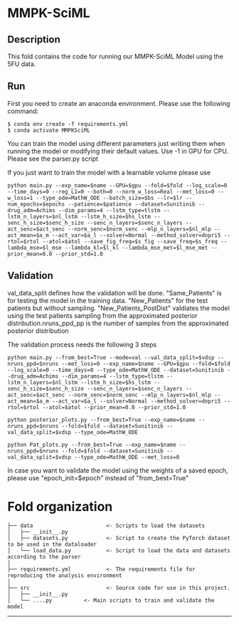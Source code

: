 # MMPK-SciML

## Description

This fold contains the code for running our MMPK-SciML Model using the 5FU data.

## Run

First you need to create an anaconda environment. Please use the following command:
```
$ conda env create -f requirements.yml
$ conda activate MMPKSciML
```

You can train the model using different parameters just writing them when running the model or modifying their default values. Use -1 in GPU for CPU. Please see the parser.py script

If you just want to train the model with a learnable volume please use
```
python main.py --exp_name=$name --GPU=$gpu --fold=$fold --log_scale=0 --time_days=0 --reg_L1=0 --both=0 --norm_w_loss=Real --met_loss=0 --w_loss=1 --type_ode=MathW_ODE --batch_size=$bs --lr=$lr --num_epochs=$epochs --patience=$patience --dataset=Sunitinib --drug_adm=Achims --dim_params=4 --lstm_type=tlstm --lstm_n_layers=$nl_lstm --lstm_h_size=$hs_lstm --senc_h_size=$senc_h_size --senc_n_layers=$senc_n_layers --act_senc=$act_senc --norm_senc=$norm_senc --mlp_n_layers=$nl_mlp --act_mean=$a_m --act_var=$a_l --solver=Normal --method_solver=dopri5 --rtol=$rtol --atol=$atol --save_fig_freq=$s_fig --save_freq=$s_freq --lambda_mse=$l_mse --lambda_kl=$l_kl --lambda_mse_met=$l_mse_met --prior_mean=0.0 --prior_std=1.0
```

## Validation

val_data_split defines how the validation will be done. "Same_Patients" is for testing the model in the training data. "New_Patients" for the test patients but without sampling. "New_Patients_PostDist" valdiates the model using the test patients sampling from the approximated posterior distribution.nruns_ppd_pp is the number of samples from the approximated posterior distribution

The validation process needs the following 3 steps
```
python main.py --from_best=True --mode=val --val_data_split=$vdsp --nruns_ppd=$nruns --met_loss=0 --exp_name=$name --GPU=$gpu --fold=$fold --log_scale=0 --time_days=0 --type_ode=MathW_ODE --dataset=Sunitinib --drug_adm=Achims --dim_params=4 --lstm_type=tlstm --lstm_n_layers=$nl_lstm --lstm_h_size=$hs_lstm --senc_h_size=$senc_h_size --senc_n_layers=$senc_n_layers --act_senc=$act_senc --norm_senc=$norm_senc --mlp_n_layers=$nl_mlp --act_mean=$a_m --act_var=$a_l --solver=Normal --method_solver=dopri5 --rtol=$rtol --atol=$atol --prior_mean=0.0 --prior_std=1.0

python posterior_plots.py --from_best=True --exp_name=$name --nruns_ppd=$nruns --fold=$fold --dataset=Sunitinib --val_data_split=$vdsp --type_ode=MathW_ODE

python Pat_plots.py --from_best=True --exp_name=$name --nruns_ppd=$nruns --fold=$fold --dataset=Sunitinib --val_data_split=$vdsp --type_ode=MathW_ODE --met_loss=0
```
In case you want to validate the model using the weights of a saved epoch, please use "epoch_init=$epoch" instead of "from_best=True" 

# Fold organization
                
    ├── data                       <- Scripts to load the datasets
    │   ├── __init__.py
    │   ├── datasets.py            <- Script to create the PyTorch dataset to be used in the dataloader
    │   └── load_data.py           <- Script to load the data and datasets according to the parser
    │
    ├── requirements.yml           <- The requirements file for reproducing the analysis environment
    │
    ├── src                        <- Source code for use in this project.
    │   ├── __init__.py
    │   └── ....py          <- Main scripts to train and validate the model
--------